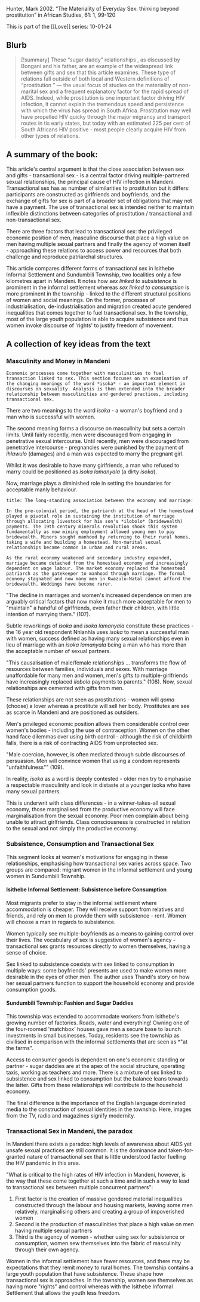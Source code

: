 Hunter, Mark 2002. “The Materiality of Everyday Sex: thinking beyond prostitution” in African Studies, 61: 1, 99-120

This is part of the [[Love]] series:
10-01-24

## Blurb

>[!summary]
>These “sugar daddy” relationships , as discussed by Bongani and his father, are an example of the widespread link between gifts and sex that this article examines. These type of relations fall outside of both local and Western definitions of “prostitution ” — the usual focus of studies on the materiality of non-marital sex and a frequent explanatory factor for the rapid spread of AIDS. Indeed, while prostitution is one important factor driving HIV infection, it cannot explain the tremendous speed and persistence with which the virus has spread in South Africa. Prostitution may well have propelled HIV quicky through the major migrancy and transport routes in tis early states, but today with an estimated 225 per cent of South Africans HIV positive - most people clearly acquire HIV from other types of relations.
>

## A summary of the book:

This article's central argument is that the close association between sex and gifts - transactional sex - is a central factor driving multiple-partnered sexual relationships, the principal cause of HIV infection in Mandeni. Transactional sex has as number of similarities to prostitution but it differs: participants are constructed as girlfriends and boyfriends, and the exchange of gifts for sex is part of a broader set of obligations that may not have a payment. The use of transactional sex is intended neither to maintain inflexible distinctions between categories of prostitution / transactional and non-transactional sex.

There are three factors that lead to transactional sex: the privileged economic position of men, masculine discourse that place a high value on men having multiple sexual partners and finally the agency of women itself - approaching these relations to access power and resources that both challenge and reproduce patriarchal structures.

This article compares different forms of transactional sex in Isithebe Informal Settlement and Sundumbili Township, two localities only a few kilometres apart in Mandeni. It notes how *sex linked to subsistence* is prominent in the informal settlement whereas *sex linked to consumption* is more prominent in the township - linked to the different structural positions of women and social meanings. On the former, processes of industrialisation, de-industrialisation and migration created acute gendered inequalities that comes together to fuel transactional sex. In the township, most of the large youth population is able to acquire subsistence and thus women invoke discourse of 'rights' to justify freedom of movement.
## A collection of key ideas from the text

### Masculinity and Money in Mandeni

```ad-summary
Economic processes come together with masculinities to fuel transaction linked to sex. This section focuses on an examination of the changing meanings of the word *isoka* - an important element in discourses on sexuality. Analysis is then extended into the broader relationship between masculinities and gendered practices, including transactional sex.
```

There are two meanings to the word *isoka* - a woman's boyfriend and a man who is successful with women.

The second meaning forms a discourse on masculinity but sets a certain limits. Until fairly recently, men were discouraged from engaging in penetrative sexual intercourse. Until recently, men were discouraged from penetrative intercourse - pregnancies were punished by the payment of *ihlawulo* (damages) and a man was expected to marry the pregnant girl.

Whilst it was desirable to have many girlfriends, a man who refused to marry could be positioned as *isoka lamanyala* (a dirty *isoka*). 

Now, marriage plays a diminished role in setting the boundaries for acceptable manly behaviour.

```ad-seealso
title: The long-standing association between the economy and marriage:

In the pre-colonial period, the patriarch at the head of the homestead played a pivotal role in sustaining the institution of marriage through allocating livestock for his son's *ilobolo* (bridewealth) payments. The 19th century minerals revolution shook this system fundamentally as now mining employment allowed young men to pay bridewealth. Miners sought manhood by returning to their rural homes, taking a wife and building a homestead. Non-marital sexual relationships became common in urban and rural areas.

As the rural economy weakened and secondary industry expanded, marriage became detached from the homestead economy and increasingly dependent on wage labour. The market economy replaced the homestead patriarch as the gatekeeper to manhood through marriage. The formal economy stagnated and now many men in Kwazulu-Natal cannot afford the bridewealth. Weddings have become rarer.
```

"The decline in marriages and women's increased dependence on men are arguably critical factors that now make it much more acceptable for men to "maintain" a handful of girlfriends, even father their children, with little intention of marrying them." (107).

Subtle reworkings of *isoka* and *isoka lamanyala* constitute these practices - the 16 year old respondent Nhlanhla uses *isoka* to mean a successful man with women, success defined as having many sexual relationships even in lieu of marriage with an *isoka lamanyala* being a man who has more than the acceptable number of sexual partners.

"This causalisation of male/female relationships ... transforms the flow of resources between families, individuals and sexes. With marriage unaffordable for many men and women, men's gifts to multiple-girlfriends have increasingly replaced *ilobolo* payments to parents." (108). Now, sexual relationships are cemented with gifts from men. 

These relationships are not seen as prostitutions - women will *qoma* (choose) a lover whereas a prostitute will sell her body. Prostitutes are see as scarce in Mandeni and are positioned as outsiders.

Men's privileged economic position allows them considerable control over women's bodies - including the use of contraception. Women on the other hand face dilemmas over using birth control - although the risk of childbirth falls, there is a risk of contracting AIDS from unprotected sex.

"Male coercion, however, is often mediated through subtle discourses of persuasion. Men will convince women that using a condom represents "unfaithfulness"" (109).

In reality, *isoka* as a word is deeply contested - older men try to emphasise a respectable masculinity and look in distaste at a younger isoka who have many sexual partners.

This is underwrit with class differences - in a winner-takes-all sexual economy, those marginalised from the productive economy will face marginalisation from the sexual economy. Poor men complain about being unable to attract girlfriends. Class consciousness is constructed in relation to the sexual and not simply the productive economy.

### Subsistence, Consumption and Transactional Sex

This segment looks at women's motivations for engaging in these relationships, emphasising how transactional sex varies across space. Two groups are compared: migrant women in the informal settlement and young women in Sundumbili Township.

#### Isithebe Informal Settlement: Subsistence before Consumption

Most migrants prefer to stay in the informal settlement where accommodation is cheaper. They will receive support from relatives and friends, and rely on men to provide them with subsistence - rent. Women will choose a man in regards to subsistence.

Women typically see multiple-boyfriends as a means to gaining control over their lives. The vocabulary of sex is suggestive of women's agency - transactional sex grants resources directly to women themselves, having a sense of choice.

Sex linked to subsistence coexists with sex linked to consumption in multiple ways: some boyfriends' presents are used to make women more desirable in the eyes of other men. The author uses Thandi's story on how her sexual partners function to support the household economy and provide consumption goods.

#### Sundumbili Township: Fashion and Sugar Daddies

This township was extended to accommodate workers from Isithebe's growing number of factories. Roads, water and everything! Owning one of the four-roomed 'matchbox' houses gave men a secure base to launch investments in small businesses. Today, residents see the township as civilised in comparison with the informal settlements that are seen as *"at the farms".

Access to consumer goods is dependent on one's economic standing or partner - sugar daddies are at the apex of the social structure, operating taxis, working as teachers and more. There is a mixture of sex linked to subsistence and sex linked to consumption but the balance leans towards the latter. Gifts from these relationships will contribute to the household economy.

The final difference is the importance of the English language dominated media to the construction of sexual identities in the township. Here, images from the TV, radio and magazines signify modernity.

### Transactional Sex in Mandeni, the paradox

In Mandeni there exists a paradox: high levels of awareness about AIDS yet unsafe sexual practices are still common. It is the dominance and taken-for-granted nature of transactional sex that is little understood factor fuelling the HIV pandemic in this area.

"What is critical to the high rates of HIV infection in Mandeni, however, is the way that these come together at such a time and in such a way to lead to transactional sex between multiple concurrent partners":
1. First factor is the creation of massive gendered material inequalities constructed through the labour and housing markets, leaving some men relatively, marginalising others and creating a group of impoverished women
2. Second is the production of masculinities that place a high value on men having multiple sexual partners
3. Third is the agency of women - whether using sex for subsistence or consumption, women sew themselves into the fabric of masculinity through their own agency.

Women in the informal settlement have fewer resources, and there may be expectations that they remit money to rural homes. The township contains a large youth population that have subsistence. These shape how transactional sex is approaches. In the township, women see themselves as having more "rights" and control whereas with the Isithebe Informal Settlement that allows the youth less freedom.

```ad-quote


```
